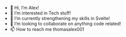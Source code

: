 - 👋 Hi, I’m Alex!
- 👀 I’m interested in Tech stuff!
- 🌱 I’m currently strengthening my skills in Svelte!
- 💞️ I’m looking to collaborate on anything code related!
- 📫 How to reach me thomasalex001

<!---
thomalex001/thomalex001 is a ✨ special ✨ repository because its `README.md` (this file) appears on your GitHub profile.
You can click the Preview link to take a look at your changes.
--->
